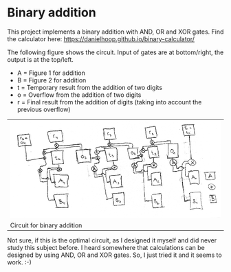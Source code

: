 # Binary addition
This project implements a binary addition with AND, OR and XOR gates. Find the calculator here: https://danielhoop.github.io/binary-calculator/

The following figure shows the circuit. Input of gates are at bottom/right, the output is at the top/left.
* A = Figure 1 for addition
* B = Figure 2 for addition
* t = Temporary result from the addition of two digits
* o = Overflow from the addition of two digits
* r = Final result from the addition of digits (taking into account the previous overflow)

<table>
<tr><td><img src="circuit.png" alt="Circuit for binary addition"></img></td></tr>
<tr><td>Circuit for binary addition</td></tr>
</table>

Not sure, if this is the optimal circuit, as I designed it myself and did never study this subject before. I heard somewhere that calculations can be designed by using AND, OR and XOR gates. So, I just tried it and it seems to work. :-)
